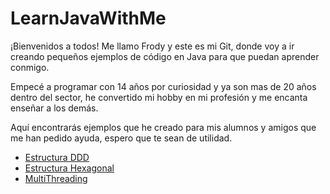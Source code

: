# LearnJavaWithMe

¡Bienvenidos a todos! Me llamo Frody y este es mi Git, donde voy a ir creando pequeños ejemplos de código en Java para que puedan aprender conmigo.

Empecé a programar con 14 años por curiosidad y ya son mas de 20 años dentro del sector, he convertido mi hobby en mi profesión y me encanta enseñar a los demás.

Aquí encontrarás ejemplos que he creado para mis alumnos y amigos que me han pedido ayuda, espero que te sean de utilidad.

- [Estructura DDD](DDDEstructure)
- [Estructura Hexagonal](HexagonalEstructure)
- [MultiThreading](MultiThreading)